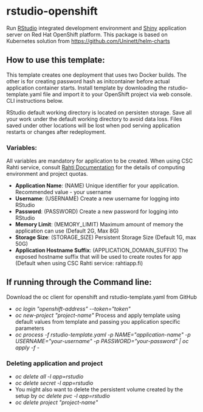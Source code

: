 # rstudio-openshift
Run [RStudio](https://www.rstudio.com/) integrated development environment and [Shiny](https://www.rstudio.com/products/shiny/shiny-server/) application server on Red Hat OpenShift platform. This package is based on Kubernetes solution from https://github.com/Uninett/helm-charts

## How to use this template:

This template creates one deployment that uses two Docker builds. The other is for creating password hash as initcontainer before actual application container starts.
Install template by downloading the rstudio-template.yaml file and import it to your OpenShift project via web console. CLI instructions below.

RStudio default working directory is located on persisten storage. Save all your work under the default working directory to avoid data loss. Files saved under other locations will be lost when pod serving application restarts or changes after redeployment.

### Variables:
All variables are mandatory for application to be created. When using CSC Rahti service, consult [Rahti Documentation](https://rahtiapp.fi/) for the details of computing environment and project quotas.

- **Application Name**: (NAME) Unique identifier for your application. Recommended value - your username
- **Username**: (USERNAME) Create a new username for logging into RStudio
- **Password**: (PASSWORD) Create a new password for logging into RStudio
- **Memory Limit**: (MEMORY_LIMIT) Maximum amount of memory the application can use (Default 2G, Max 8G)
- **Storage Size**: (STORAGE_SIZE) Persistent Storage Size (Default 1G, max 50G)
- **Application Hostname Suffix**: (APPLICATION_DOMAIN_SUFFIX) The exposed hostname suffix that will be used to create routes for app (Default when using CSC Rahti service: rahtiapp.fi)

## If running through the Command line:

Download the oc client for openshift and rstudio-template.yaml from GitHub
* *oc login "openshift-address" --token="token"*
* *oc new-project "project-name"*
Process and apply template using default values from template and passing you application specific parameters
* *oc process -f rstudio-template.yaml -p NAME="application-name" -p USERNAME="your-username" -p PASSWORD="your-password" | oc apply -f -*

### Deleting application and project

* *oc delete all -l app=rstudio*
* *oc delete secret -l app=rstudio*
* You might also want to delete the persistent volume created by the setup by *oc delete pvc -l app=rstudio*
* *oc delete project "project-name"*